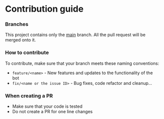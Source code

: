 # Contribution guide

### Branches
This project contains only the [main](https://github.com/The-G-Coders/Vesky-bot/tree/main) branch. All the pull request will be merged onto it.

### How to contribute

To contribute, make sure that your branch meets these naming conventions:

- `feature/<name>` - New features and updates to the functionality of the bot
- `fix/<name or the issue ID>` - Bug fixes, code refactor and cleanup...

### When creating a PR

- Make sure that your code is tested
- Do not create a PR for one line changes

[//]: # (TODO issues)
[//]: # (### Issues )